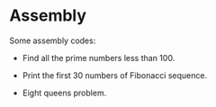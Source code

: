 # Assembly

Some assembly codes:

- Find all the prime numbers less than 100.

- Print the first 30 numbers of Fibonacci sequence.
- Eight queens problem.